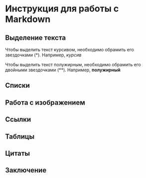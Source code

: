 # Инструкция для работы с Markdown

## Выделение текста 

Чтобы выделить текст курсивом, необходимо обрамить его звездочками (*). Например, *курсив*

Чтобы выделить текст полужирным, необходимо обрамить его двойными звездочками (**). Например, **полужирный**

## Списки

## Работа с изображением

## Ссылки

## Таблицы 

## Цитаты

## Заключение